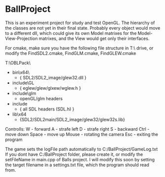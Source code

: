 # BallProject

This is an experiment project for study and test OpenGL. The hierarchy of the classes are not yet in their final state.
Probably every object would move to a different dll, which could give its own Model matrixes for the Model-View-Projection matrixes,
and the View would get only their interfaces.

For cmake, make sure you have the following file structure in T:\ drive, or modify the FindSDL2.cmake, FindGLM.cmake, FindGLEW.cmake

T:\OBLPack\
 - bin\x64\
   - { SDL2/SDL2_image/glew32.dll }
 - include\GL
   - { eglew/glew/glxew/wglew.h }
 - include\glm
   - openGL/glm headers
 - include
   - { all SDL headers (SDL.h) }
 - lib\x64
   - {SDL2/SDL2main/SDL2_image/glew32/glew32s.lib}
   
Controlls:
 W      - forward
 A      - strafe left
 D      - strafe right
 S      - backward
 Ctrl   - move down
 Space  - move up
 Mouse  - rotating the camera
 Esc	- exiting the program
 
The game sets the logFile path automatically to C:/BallProject/GameLog.txt
If you dont have C:/BallProject folder, please create it, or modify the setFileName in main.cpp of Balls project.
I will modify this soon by setting the target filename in a settings.txt file, which the program should read from.
